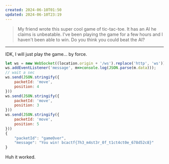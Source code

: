 ```yaml
---
created: 2024-06-10T01:50
updated: 2024-06-10T23:19
---
```


> My friend wrote this super cool game of tic-tac-toe. It has an AI he claims is unbeatable. I've been playing the game for a few hours and I haven't been able to win. Do you think you could beat the AI?

---

IDK, I will just play the game... by force.

```js
let ws = new WebSocket((location.origin + '/ws').replace('http', 'ws'));
ws.addEventListener('message', m=>console.log(JSON.parse(m.data)));
// wait a sec
ws.send(JSON.stringify({
	packetId: 'move',
	position: 4
}))
ws.send(JSON.stringify({
	packetId: 'move',
	position: 3
}))
ws.send(JSON.stringify({
	packetId: 'move',
	position: 5
}))
{
    "packetId": "gameOver",
    "message": "You win! bcactf{7h3_m4st3r_0f_t1ct4ct0e_678d52c8}"
}
```

Huh it worked.
